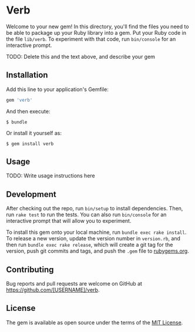 # Verb

Welcome to your new gem! In this directory, you'll find the files you need to be able to package up your Ruby library into a gem. Put your Ruby code in the file `lib/verb`. To experiment with that code, run `bin/console` for an interactive prompt.

TODO: Delete this and the text above, and describe your gem

## Installation

Add this line to your application's Gemfile:

```ruby
gem 'verb'
```

And then execute:

    $ bundle

Or install it yourself as:

    $ gem install verb

## Usage

TODO: Write usage instructions here

## Development

After checking out the repo, run `bin/setup` to install dependencies. Then, run `rake test` to run the tests. You can also run `bin/console` for an interactive prompt that will allow you to experiment.

To install this gem onto your local machine, run `bundle exec rake install`. To release a new version, update the version number in `version.rb`, and then run `bundle exec rake release`, which will create a git tag for the version, push git commits and tags, and push the `.gem` file to [rubygems.org](https://rubygems.org).

## Contributing

Bug reports and pull requests are welcome on GitHub at https://github.com/[USERNAME]/verb.


## License

The gem is available as open source under the terms of the [MIT License](http://opensource.org/licenses/MIT).

